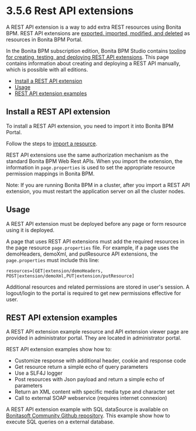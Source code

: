 # 3.5.6 Rest API extensions

A REST API extension is a way to add extra REST resources using Bonita BPM. REST API extensions are [exported. imported, modified, and deleted](/resources-management) as resources in Bonita BPM Portal. 


In the Bonita BPM subscription edition, Bonita BPM Studio contains [tooling for creating, testing, and deploying REST API extensions](/creating-rest-api-extension-865). 
This page contains information about creating and deploying a REST API manually, which is possible with all editions.



* [Install a REST API extension](#install)
* [Usage](#usage)
* [REST API extension examples](#example)

## Install a REST API extension


To install a REST API extension, you need to import it into Bonita BPM Portal.

Follow the steps to [import a resource](/resource-management#import).



REST API extensions use the same authorization mechanism as the standard Bonita BPM Web Rest APIs.
When you import the extension, the information in `page.properties` is used to set the appropriate
resource permission mappings in Bonita BPM.


Note: If you are running Bonita BPM in a cluster, after you import a REST API extension, you must restart the
application server on all the cluster nodes. 


## Usage


A REST API extension must be deployed before any page or form resource using it is deployed.


A page that uses REST API extensions must add the required resources in the page resource
`page.properties` file.
For example, if a page uses the demoHeaders, demoXml, and putResource API extensions, the
`page.properties` must include this line:


`
    resources=[GET|extension/demoHeaders, POST|extension/demoXml,PUT|extension/putResource]
`


Additional resources and related permissions are stored in user's session. A logout/login to the portal is required
to get new permissions effective for user.


## REST API extension examples


A REST API extension example resource and API extension viewer page are provided in administrator portal. They are
located in administrator portal.


REST API extension examples show how to:


* Customize response with additional header, cookie and response code
* Get resource return a simple echo of query parameters
* Use a SLF4J logger
* Post resources with Json payload and return a simple echo of parameters
* Return an XML content with specific media type and character set
* Call to external SOAP webservice (requires internet connexion)

A REST API extension example with SQL dataSource is available on [Bonitasoft Community Github
repository](https://github.com/Bonitasoft-Community/rest-api-sql-data-source). This example show how to execute SQL queries on a external database.
